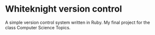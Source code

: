 Whiteknight version control
=============

A simple version control system written in Ruby. My final project for the class Computer Science Topics.
